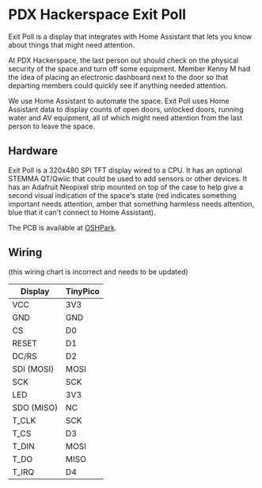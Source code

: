 # PDX Hackerspace Exit Poll

Exit Poll is a display that integrates with Home Assistant that lets you know about things that might need attention.

At PDX Hackerspace, the last person out should check on the physical security of the space and turn off some equipment. Member Kenny M had the idea of placing an electronic dashboard next to the door so that departing members could quickly see if anything needed attention.

We use Home Assistant to automate the space. Exit Poll uses Home Assistant data to display counts of open doors, unlocked doors, running water and AV equipment, all of which might need attention from the last person to leave the space.

## Hardware

Exit Poll is a 320x480 SPI TFT display wired to a CPU. It has an optional STEMMA QT/Qwiic that could be used to add sensors or other devices. It has an Adafruit Neopixel strip mounted on top of the case to help give a second visual indication of the space's state (red indicates something important needs attention, amber that something harmless needs attention, blue that it can't connect to Home Assistant).

The PCB is available at [OSHPark](https://oshpark.com/shared_projects/XYhfXWVI).

## Wiring

(this wiring chart is incorrect and needs to be updated)

| Display | TinyPico |
|-------|-------|
| VCC | 3V3 |
| GND | GND |
| CS | D0 |
| RESET | D1 |
| DC/RS | D2 |
| SDI (MOSI) | MOSI |
| SCK | SCK |
| LED | 3V3 |
| SDO (MISO) | NC |
| T_CLK | SCK |
| T_CS | D3 |
| T_DIN | MOSI |
| T_DO | MISO |
| T_IRQ | D4 |

